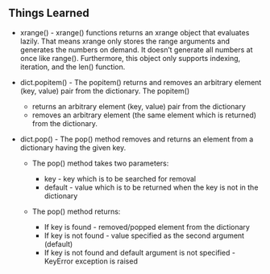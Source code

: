 ## Things Learned
* xrange() - xrange() functions returns an xrange object that evaluates lazily. That means xrange only stores the range arguments and generates the numbers on demand. It doesn’t generate all numbers at once like range(). Furthermore, this object only supports indexing, iteration, and the len() function.

* dict.popitem() - The popitem() returns and removes an arbitrary element (key, value) pair from the dictionary. The popitem()

    * returns an arbitrary element (key, value) pair from the dictionary
    * removes an arbitrary element (the same element which is returned) from the dictionary.

* dict.pop() - The pop() method removes and returns an element from a dictionary having the given key.
    * The pop() method takes two parameters:

        * key - key which is to be searched for removal
        * default - value which is to be returned when the key is not in the dictionary
    
    * The pop() method returns:

        * If key is found - removed/popped element from the dictionary
        * If key is not found - value specified as the second argument (default)
        * If key is not found and default argument is not specified - KeyError exception is raised